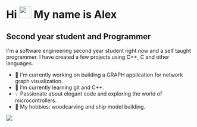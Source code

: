 # Hi <img src="https://github.com/blackcater/blackcater/raw/main/images/Hi.gif" height="32"/> My name is Alex
## Second year student and Programmer
I'm a software engineering second year student right now and a self taught programmer. I have created a few projects using C++, C and other languages. 
 - 🔨 I'm currently working on building a GRAPH application for network graph visualization.
 - 🌱 I’m currently learning git and C++.
 - 💡 Passionate about elegant code and exploring the world of microcontrollers.
 - 🎨 My hobbies: woodcarving and ship model building.

![](https://github-profile-summary-cards.vercel.app/api/cards/stats?username=GreenHatCode&theme=solarized_dark)
<!--
**GreenHatCode/GreenHatCode** is a ✨ _special_ ✨ repository because its `README.md` (this file) appears on your GitHub profile.

Here are some ideas to get you started:

- 🔭 I’m currently working on ...
- 🌱 I’m currently learning ...
- 👯 I’m looking to collaborate on ...
- 🤔 I’m looking for help with ...
- 💬 Ask me about ...
- 📫 How to reach me: ...
- 😄 Pronouns: ...
- ⚡ Fun fact: ...
-->
